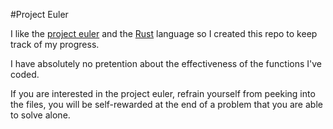 #Project Euler

I like the [project euler](https://projecteuler.net) and the [Rust]() language so I created this repo to keep track of my progress.

I have absolutely no pretention about the effectiveness of the functions I've coded.

If you are interested in the project euler, refrain yourself from peeking into the files, you will be self-rewarded at the end of a problem that you are able to solve alone.